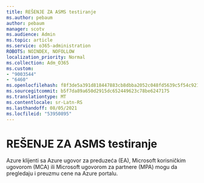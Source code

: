 ```yaml
---
title: REŠENJE ZA ASMS testiranje
ms.author: pebaum
author: pebaum
manager: scotv
ms.audience: Admin
ms.topic: article
ms.service: o365-administration
ROBOTS: NOINDEX, NOFOLLOW
localization_priority: Normal
ms.collection: Adm_O365
ms.custom:
- "9003544"
- "6460"
ms.openlocfilehash: f8f3de5a391d818447883cb8dbba2052c048fd5639c5f54c921ef5247dc6d6a1
ms.sourcegitcommit: b5f7da89a650d2915dc652449623c78be6247175
ms.translationtype: MT
ms.contentlocale: sr-Latn-RS
ms.lasthandoff: 08/05/2021
ms.locfileid: "53950895"
---
```

# <a name="asms-test-solution"></a>REŠENJE ZA ASMS testiranje

Azure klijenti sa Azure ugovor za preduzeća (EA), Microsoft korisničkim ugovorom (MCA) ili Microsoft ugovorom za partnere (MPA) mogu da pregledaju i preuzmu cene na Azure portalu.
